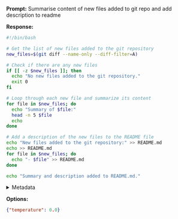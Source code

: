 **Prompt:**
Summarise content of new files added to git repo and add description to readme


**Response:**
```bash
#!/bin/bash

# Get the list of new files added to the git repository
new_files=$(git diff --name-only --diff-filter=A)

# Check if there are any new files
if [[ -z $new_files ]]; then
  echo "No new files added to the git repository."
  exit 0
fi

# Loop through each new file and summarize its content
for file in $new_files; do
  echo "Summary of $file:"
  head -n 5 $file
  echo
done

# Add a description of the new files to the README file
echo "New files added to the git repository:" >> README.md
echo >> README.md
for file in $new_files; do
  echo "- $file" >> README.md
done

echo "Summary and description added to README.md."
```


<details><summary>Metadata</summary>

- Duration: 7118 ms
- Datetime: 2023-07-26T07:33:48.735335
- Model: gpt-3.5-turbo-0613

</details>

**Options:**
```json
{"temperature": 0.0}
```


